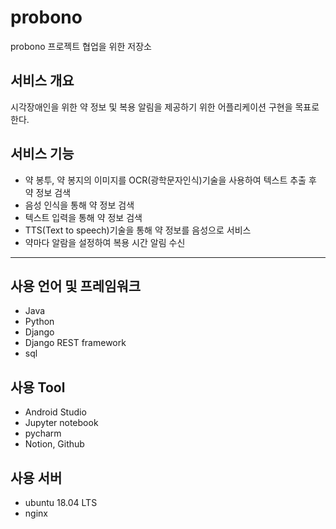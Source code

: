 # probono
probono 프로젝트 협업을 위한 저장소

## 서비스 개요
시각장애인을 위한 약 정보 및 복용 알림을 제공하기 위한 어플리케이션 구현을 목표로 한다.

## 서비스 기능
* 약 봉투, 약 봉지의 이미지를 OCR(광학문자인식)기술을 사용하여 텍스트 추출 후 약 정보 검색
* 음성 인식을 통해 약 정보 검색
* 텍스트 입력을 통해 약 정보 검색
* TTS(Text to speech)기술을 통해 약 정보를 음성으로 서비스
* 약마다 알람을 설정하여 복용 시간 알림 수신

* * *

## 사용 언어 및 프레임워크
* Java
* Python
* Django
* Django REST framework
* sql

## 사용 Tool
* Android Studio
* Jupyter notebook
* pycharm
* Notion, Github

## 사용 서버
* ubuntu 18.04 LTS
* nginx
